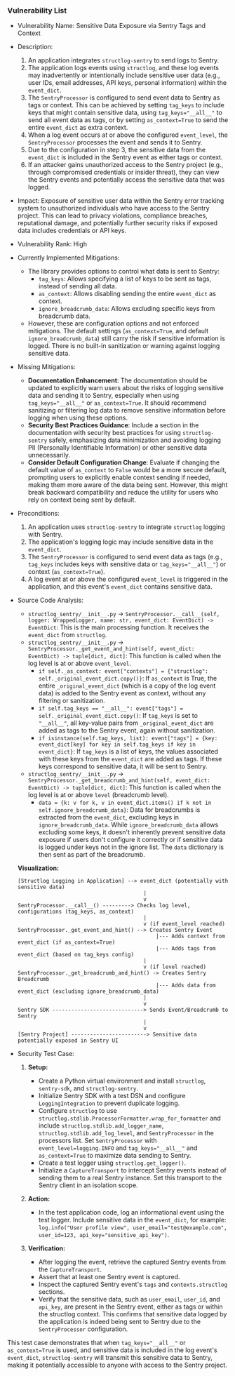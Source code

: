 ### Vulnerability List

- Vulnerability Name: Sensitive Data Exposure via Sentry Tags and Context
- Description:
    1. An application integrates `structlog-sentry` to send logs to Sentry.
    2. The application logs events using `structlog`, and these log events may inadvertently or intentionally include sensitive user data (e.g., user IDs, email addresses, API keys, personal information) within the `event_dict`.
    3. The `SentryProcessor` is configured to send event data to Sentry as tags or context. This can be achieved by setting `tag_keys` to include keys that might contain sensitive data, using `tag_keys="__all__"` to send all event data as tags, or by setting `as_context=True` to send the entire `event_dict` as extra context.
    4. When a log event occurs at or above the configured `event_level`, the `SentryProcessor` processes the event and sends it to Sentry.
    5. Due to the configuration in step 3, the sensitive data from the `event_dict` is included in the Sentry event as either tags or context.
    6. If an attacker gains unauthorized access to the Sentry project (e.g., through compromised credentials or insider threat), they can view the Sentry events and potentially access the sensitive data that was logged.
- Impact: Exposure of sensitive user data within the Sentry error tracking system to unauthorized individuals who have access to the Sentry project. This can lead to privacy violations, compliance breaches, reputational damage, and potentially further security risks if exposed data includes credentials or API keys.
- Vulnerability Rank: High
- Currently Implemented Mitigations:
    - The library provides options to control what data is sent to Sentry:
        - `tag_keys`: Allows specifying a list of keys to be sent as tags, instead of sending all data.
        - `as_context`: Allows disabling sending the entire `event_dict` as context.
        - `ignore_breadcrumb_data`: Allows excluding specific keys from breadcrumb data.
    - However, these are configuration options and not enforced mitigations. The default settings (`as_context=True`, and default `ignore_breadcrumb_data`) still carry the risk if sensitive information is logged. There is no built-in sanitization or warning against logging sensitive data.
- Missing Mitigations:
    - **Documentation Enhancement**: The documentation should be updated to explicitly warn users about the risks of logging sensitive data and sending it to Sentry, especially when using `tag_keys="__all__"` or `as_context=True`. It should recommend sanitizing or filtering log data to remove sensitive information before logging when using these options.
    - **Security Best Practices Guidance**: Include a section in the documentation with security best practices for using `structlog-sentry` safely, emphasizing data minimization and avoiding logging PII (Personally Identifiable Information) or other sensitive data unnecessarily.
    - **Consider Default Configuration Change**: Evaluate if changing the default value of `as_context` to `False` would be a more secure default, prompting users to explicitly enable context sending if needed, making them more aware of the data being sent. However, this might break backward compatibility and reduce the utility for users who rely on context being sent by default.
- Preconditions:
    1. An application uses `structlog-sentry` to integrate `structlog` logging with Sentry.
    2. The application's logging logic may include sensitive data in the `event_dict`.
    3. The `SentryProcessor` is configured to send event data as tags (e.g., `tag_keys` includes keys with sensitive data or `tag_keys="__all__"`) or context (`as_context=True`).
    4. A log event at or above the configured `event_level` is triggered in the application, and this event's `event_dict` contains sensitive data.
- Source Code Analysis:
    - `structlog_sentry/__init__.py` -> `SentryProcessor.__call__(self, logger: WrappedLogger, name: str, event_dict: EventDict) -> EventDict`: This is the main processing function. It receives the `event_dict` from `structlog`.
    - `structlog_sentry/__init__.py` -> `SentryProcessor._get_event_and_hint(self, event_dict: EventDict) -> tuple[dict, dict]`: This function is called when the log level is at or above `event_level`.
        - `if self._as_context: event["contexts"] = {"structlog": self._original_event_dict.copy()}`: If `as_context` is True, the entire `_original_event_dict` (which is a copy of the log event data) is added to the Sentry event as context, without any filtering or sanitization.
        - `if self.tag_keys == "__all__": event["tags"] = self._original_event_dict.copy()`: If `tag_keys` is set to `"__all__"`, all key-value pairs from `_original_event_dict` are added as tags to the Sentry event, again without sanitization.
        - `if isinstance(self.tag_keys, list): event["tags"] = {key: event_dict[key] for key in self.tag_keys if key in event_dict}`: If `tag_keys` is a list of keys, the values associated with these keys from the `event_dict` are added as tags. If these keys correspond to sensitive data, it will be sent to Sentry.
    - `structlog_sentry/__init__.py` -> `SentryProcessor._get_breadcrumb_and_hint(self, event_dict: EventDict) -> tuple[dict, dict]`: This function is called when the log level is at or above `level` (breadcrumb level).
        - `data = {k: v for k, v in event_dict.items() if k not in self.ignore_breadcrumb_data}`:  Data for breadcrumbs is extracted from the `event_dict`, excluding keys in `ignore_breadcrumb_data`.  While `ignore_breadcrumb_data` allows excluding some keys, it doesn't inherently prevent sensitive data exposure if users don't configure it correctly or if sensitive data is logged under keys not in the ignore list. The `data` dictionary is then sent as part of the breadcrumb.

    **Visualization:**

    ```
    [Structlog Logging in Application] --> event_dict (potentially with sensitive data)
                                            |
                                            v
    SentryProcessor.__call__() ---------> Checks log level, configurations (tag_keys, as_context)
                                            |
                                            v (if event_level reached)
    SentryProcessor._get_event_and_hint() --> Creates Sentry Event
                                                |--- Adds context from event_dict (if as_context=True)
                                                |--- Adds tags from event_dict (based on tag_keys config)
                                            |
                                            v (if level reached)
    SentryProcessor._get_breadcrumb_and_hint() -> Creates Sentry Breadcrumb
                                                |--- Adds data from event_dict (excluding ignore_breadcrumb_data)
                                            |
                                            v
    Sentry SDK -----------------------------> Sends Event/Breadcrumb to Sentry
                                            |
                                            v
    [Sentry Project] ------------------------> Sensitive data potentially exposed in Sentry UI
    ```

- Security Test Case:
    1. **Setup:**
        - Create a Python virtual environment and install `structlog`, `sentry-sdk`, and `structlog-sentry`.
        - Initialize Sentry SDK with a test DSN and configure `LoggingIntegration` to prevent duplicate logging.
        - Configure `structlog` to use `structlog.stdlib.ProcessorFormatter.wrap_for_formatter` and include `structlog.stdlib.add_logger_name`, `structlog.stdlib.add_log_level`, and `SentryProcessor` in the processors list. Set `SentryProcessor` with `event_level=logging.INFO` and `tag_keys="__all__"` and `as_context=True` to maximize data sending to Sentry.
        - Create a test logger using `structlog.get_logger()`.
        - Initialize a `CaptureTransport` to intercept Sentry events instead of sending them to a real Sentry instance. Set this transport to the Sentry client in an isolation scope.

    2. **Action:**
        - In the test application code, log an informational event using the test logger. Include sensitive data in the `event_dict`, for example: `log.info("User profile view", user_email="test@example.com", user_id=123, api_key="sensitive_api_key")`.

    3. **Verification:**
        - After logging the event, retrieve the captured Sentry events from the `CaptureTransport`.
        - Assert that at least one Sentry event is captured.
        - Inspect the captured Sentry event's `tags` and `contexts.structlog` sections.
        - Verify that the sensitive data, such as `user_email`, `user_id`, and `api_key`, are present in the Sentry event, either as tags or within the structlog context. This confirms that sensitive data logged by the application is indeed being sent to Sentry due to the `SentryProcessor` configuration.

This test case demonstrates that when `tag_keys="__all__"` or `as_context=True` is used, and sensitive data is included in the log event's `event_dict`, `structlog-sentry` will transmit this sensitive data to Sentry, making it potentially accessible to anyone with access to the Sentry project.